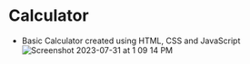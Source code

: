 # Calculator

* Basic Calculator created using HTML, CSS and JavaScript
![Screenshot 2023-07-31 at 1 09 14 PM](https://github.com/ssambinelli/Calculator/assets/86628492/b8bab7ef-aff5-4b32-a126-3df5937d13af)
